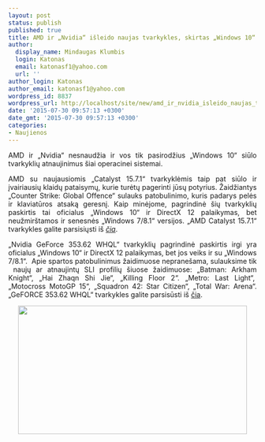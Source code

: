 ```yaml
---
layout: post
status: publish
published: true
title: AMD ir „Nvidia“ išleido naujas tvarkykles, skirtas „Windows 10“
author:
  display_name: Mindaugas Klumbis
  login: Katonas
  email: katonasf1@yahoo.com
  url: ''
author_login: Katonas
author_email: katonasf1@yahoo.com
wordpress_id: 8837
wordpress_url: http://localhost/site/new/amd_ir_nvidia_isleido_naujas_tvarkykles_skirtas_windows_10/
date: '2015-07-30 09:57:13 +0300'
date_gmt: '2015-07-30 09:57:13 +0300'
categories:
- Naujienos
---
```

<p style="text-align: justify;">
	AMD ir &bdquo;Nvidia&ldquo; nesnaudžia ir vos tik pasirodžius &bdquo;Windows 10&ldquo; siūlo tvarkyklių atnaujinimus &scaron;iai operacinei sistemai.</p>
<p style="text-align: justify;">
	AMD su naujausiomis &bdquo;Catalyst 15.7.1&ldquo; tvarkyklėmis taip pat siūlo ir įvairiausių klaidų pataisymų, kurie turėtų pagerinti jūsų potyrius. Žaidžiantys &bdquo;Counter Strike: Global Offence&ldquo; sulauks patobulinimo, kuris padarys pelės ir klaviatūros atsaką geresnį. Kaip minėjome, pagrindinė &scaron;ių tvarkyklių paskirtis tai oficialus &bdquo;Windows 10&ldquo; ir DirectX 12 palaikymas, bet neužmir&scaron;tamos ir senesnės &bdquo;Windows 7/8.1&ldquo; versijos.&nbsp;&bdquo;AMD Catalyst 15.7.1&ldquo; tvarkykles galite parsisiųsti i&scaron; <em><a href="http://support.amd.com/en-us/kb-articles/Pages/AMDCatalyst15-7-1WINReleaseNotes.aspx">čia</a></em>.</p>
<p style="text-align: justify;">
	&bdquo;Nvidia GeForce 353.62 WHQL&ldquo; tvarkyklių pagrindinė paskirtis irgi yra oficialus &bdquo;Windows 10&ldquo; ir DirectX 12 palaikymas, bet jos veiks ir su &bdquo;Windows 7/8.1&ldquo;.&nbsp; Apie spartos patobulinimus žaidimuose neprane&scaron;ama, sulauksime tik &nbsp;naujų ar atnaujintų SLI profilių &scaron;iuose žaidimuose: &bdquo;Batman: Arkham Knight&ldquo;, &bdquo;Hai Zhaqn Shi Jie&ldquo;, &bdquo;Killing Floor 2&ldquo;. &bdquo;Metro: Last Light&ldquo;,&nbsp; &bdquo;Motocross MotoGP 15&ldquo;, &bdquo;Squadron 42: Star Citizen&ldquo;, &bdquo;Total War: Arena&ldquo;. &bdquo;GeFORCE 353.62 WHQL&ldquo; tvarkykles galite parsisūsti i&scaron; <a href="http://www.nvidia.com/download/driverResults.aspx/87783/en-us">čia</a>.&nbsp;</p>
<p style="text-align: center;">
	<img alt="" src="http://technews.lt/userfiles/Windows-10_Product-Family.jpg" style="width: 464px; height: 261px;" /></p>
